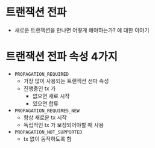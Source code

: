 # 트랜잭션 전파

- 새로운 트랜잭션을 만나면 어떻게 해야하는가? 에 대한 이야기

# 트랜잭션 전파 속성 4가지

- `PROPAGATION_REQUIRED`
  - 가장 많이 사용되는 트랜잭션 선파 속성
  - 진행중인 tx 가
    - 없으면 새로 시작
    - 있으면 합류
- `PROPAGATION_REQUIRES_NEW`
  - 항상 새로운 tx 시작
  - 독립적인 tx 가 보장되어야할 때 사용
- `PROPAGATION_NOT_SUPPORTED`
  - tx 없이 동작하도록 함
